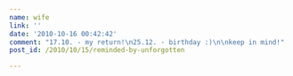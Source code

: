 ```yaml
---
name: wife
link: ''
date: '2010-10-16 00:42:42'
comment: "17.10. - my return!\n25.12. - birthday :)\n\nkeep in mind!"
post_id: /2010/10/15/reminded-by-unforgotten

---
```



